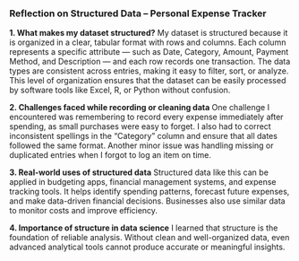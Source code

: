 
### **Reflection on Structured Data – Personal Expense Tracker**

**1. What makes my dataset structured?**
My dataset is structured because it is organized in a clear, tabular format with rows and columns. Each column represents a specific attribute — such as Date, Category, Amount, Payment Method, and Description — and each row records one transaction. The data types are consistent across entries, making it easy to filter, sort, or analyze. This level of organization ensures that the dataset can be easily processed by software tools like Excel, R, or Python without confusion.

**2. Challenges faced while recording or cleaning data**
One challenge I encountered was remembering to record every expense immediately after spending, as small purchases were easy to forget. I also had to correct inconsistent spellings in the “Category” column and ensure that all dates followed the same format. Another minor issue was handling missing or duplicated entries when I forgot to log an item on time.

**3. Real-world uses of structured data**
Structured data like this can be applied in budgeting apps, financial management systems, and expense tracking tools. It helps identify spending patterns, forecast future expenses, and make data-driven financial decisions. Businesses also use similar data to monitor costs and improve efficiency.

**4. Importance of structure in data science**
I learned that structure is the foundation of reliable analysis. Without clean and well-organized data, even advanced analytical tools cannot produce accurate or meaningful insights.
